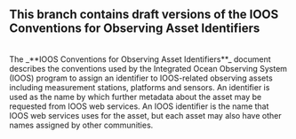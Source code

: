 ## This branch contains draft versions of the IOOS Conventions for Observing Asset Identifiers

<br>
The _**IOOS Conventions for Observing Asset Identifiers**_ document describes the conventions used by the Integrated Ocean Observing System (IOOS) program to assign an identifier to IOOS-related observing assets including measurement stations, platforms and sensors.  An identifier is used as the name by which further metadata about the asset may be requested from IOOS web services. An IOOS identifier is the name that IOOS web services uses for the asset, but each asset may also have other names assigned by other communities.

